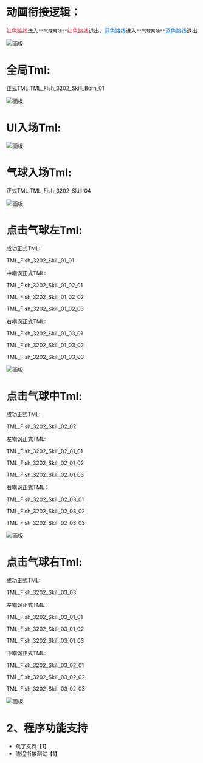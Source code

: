 # 动画衔接逻辑：
<font style="color:#DF2A3F;">红色路线</font>进入`**气球离场**`<font style="color:#DF2A3F;">红色路线</font>退出，<font style="color:#117CEE;">蓝色路线</font>进入`**气球离场**`<font style="color:#117CEE;">蓝色路线</font>退出



![画板](https://cdn.nlark.com/yuque/0/2024/jpeg/1580229/1735045624792-9787ef41-8557-4a7f-accf-d1905984d187.jpeg)

# 全局Tml:
正式TML:TML_Fish_3202_Skill_Born_01

![画板](https://cdn.nlark.com/yuque/0/2024/jpeg/1580229/1735034157955-5d52d38b-6586-4fcc-96b1-a8d42ab36078.jpeg)

# UI入场Tml:
![画板](https://cdn.nlark.com/yuque/0/2024/jpeg/1580229/1735034466513-abf34f9b-a30d-4519-82b5-afb1f5ee5fcc.jpeg)

# 气球入场Tml:
正式TML:TML_Fish_3202_Skill_04

![画板](https://cdn.nlark.com/yuque/0/2024/jpeg/1580229/1735045056632-1dfb9c18-57cd-4de8-ab7e-1b8163bc8ff0.jpeg)



# 点击气球左Tml:
成功正式TML:

TML_Fish_3202_Skill_01_01

中嘲讽正式TML:

TML_Fish_3202_Skill_01_02_01

TML_Fish_3202_Skill_01_02_02

TML_Fish_3202_Skill_01_02_03

右嘲讽正式TML:

TML_Fish_3202_Skill_01_03_01

TML_Fish_3202_Skill_01_03_02

TML_Fish_3202_Skill_01_03_03

![画板](https://cdn.nlark.com/yuque/0/2024/jpeg/1580229/1735044987732-07799aef-4847-4cd2-850f-4bc89853b3d2.jpeg)

# 点击气球中Tml:
成功正式TML:

TML_Fish_3202_Skill_02_02

左嘲讽正式TML:

TML_Fish_3202_Skill_02_01_01

TML_Fish_3202_Skill_02_01_02

TML_Fish_3202_Skill_02_01_03

右嘲讽正式TML：

TML_Fish_3202_Skill_02_03_01

TML_Fish_3202_Skill_02_03_02

TML_Fish_3202_Skill_02_03_03





![画板](https://cdn.nlark.com/yuque/0/2024/jpeg/1580229/1735045372390-df59b3e7-ddd5-47a4-ba99-4c40d0b47ffc.jpeg)

# 点击气球右Tml:
成功正式TML:

TML_Fish_3202_Skill_03_03

左嘲讽正式TML:

TML_Fish_3202_Skill_03_01_01

TML_Fish_3202_Skill_03_01_02

TML_Fish_3202_Skill_03_01_03

中嘲讽正式TML:

TML_Fish_3202_Skill_03_02_01

TML_Fish_3202_Skill_03_02_02

TML_Fish_3202_Skill_03_02_03

![画板](https://cdn.nlark.com/yuque/0/2024/jpeg/1580229/1735045321634-d002ff08-3333-4921-8693-852511b87448.jpeg)







# 2、程序功能支持
+ 跳字支持【1】
+ 流程衔接测试【1】

